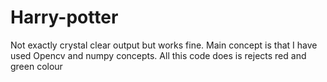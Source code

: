 # Harry-potter
  Not exactly crystal clear output but works fine.
  Main concept is that I have used Opencv and numpy concepts. All this code does is rejects red and green colour
  
